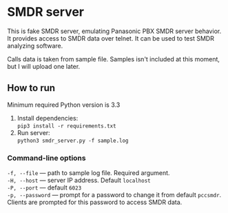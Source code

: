 # SMDR server

This is fake SMDR server, emulating Panasonic PBX SMDR server behavior. It
provides access to SMDR data over telnet. It can be used to test SMDR
analyzing software.

Calls data is taken from sample file. Samples isn't included at this moment,
but I will upload one later.

## How to run

Minimum required Python version is 3.3

1. Install dependencies:  
`pip3 install -r requirements.txt`
2. Run server:  
`python3 smdr_server.py -f sample.log`

### Command-line options

`-f, --file` — path to sample log file. Required argument.  
`-H, --host` — server IP address. Default `localhost`  
`-P, --port` — default `6023`  
`-p, --password` — prompt for a password to change it
from default `pccsmdr`. Clients are prompted for this password
to access SMDR data.
